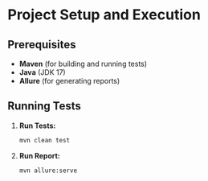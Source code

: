 # Project Setup and Execution

## Prerequisites
- **Maven** (for building and running tests)
- **Java** (JDK 17)
- **Allure** (for generating reports)

## Running Tests

1. **Run Tests:**

   ```bash
   mvn clean test
   
2. **Run Report:**

   ```bash
   mvn allure:serve